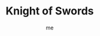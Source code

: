 ---
# hugo new --kind tarot-card content/projects/tarot/cards/suit-number.md
# basics
title     		 : "Knight of Swords"
token					 : 'swords-12'
card_type			 : '' # major, minor, court
layout				 : "tarot-card"
author    		 : 'me'
one_liner 		 : "Bluntness, intelligence, incisiveness, investigation"
alt_names			 : ['Prince of Swords', 'Son of Arrows']
images				 : ['/assets/images/tarot/rws/rw-swords-12.jpg']
keywords			 : ['bluntness', 'intelligence', 'incisiveness', 'investigation']
url						 : 'tarot/cards/swords-12'
aliases				 : ['swords-knight']

personality    : "The Knight of Swords can represent anyone who wants to lead the way (Knight) to greater knowledge and mental clarity (Swords). The Knight may also represent the tendency to be more intellectual than empathetic, or a compulsive desire to analyze or lecture others."

meaning_light  : "Speaking your mind. Making your opinions known. Offering constructive criticism. Sharing your knowledge. Making insightful observations. Pinpointing the problem. Clarifying what others have said. Giving clear direction to others. Uncovering the truth."

meaning_shadow : "Stating your opinions as fact. Picking fights. Starting arguments. Using clever insults to undermine the confidence of others. Tossing reason out the window. Speaking without taking the feelings of others into account. Going on a witch hunt. Distorting evidence."

# more detail
correspondence_element 			: "Air"
correspondence_affirmation 	: "I temper my insights with tact."
correspondence_story 				: "The main character's remarkable abilities cause some to become his enemies."

advice_relationships 	 : "Words can hurt. In addition to knowing why you’re saying what you’re saying, think about how you’re saying it. Don’t read too much into the statements of others. If you aren’t sure what someone means, ask for clarification. Resolve to be a better listener."

advice_work 					 : "Ask good questions. Before rendering judgment, be sure you have all the facts. Refrain from cutting others short; even if you’ve heard it all before, give others a chance to share their ideas. Resist the urge to correct; open the door to free-wheeling creativity before you become an editor."

advice_spirituality 	 : "Consider the words that have been used to shape your understanding of yourself (and Spirit) over the years. If these terms have been poisoned by dogmatism and abusive spirituality, strive to find your own words for the higher powers and deeper realms you hope to explore."

advice_personal_growth : "Rather than be defensive, relax. Give criticism a chance. A mature person acknowledges his or her capacity for improvement, and isn’t intimidated by the observations of others. Take what will help you; discard the rest."

advice_fortune_telling : "A blunder leads someone to say something he or she regrets. If this was you, be prepared to apologize and move on."

questions	: ['Is it possible that I am rushing for answers too quickly?', 'What do I really need to know?','To what extent have I investigated the facts behind my situation?','How can I share what I know without alienating others?', 'Expertise can speed an investigation, allowing us to identify issues others would overlook. Who’s the expert on your challenge? How can you encourage him or her to work with you?']

# referenced in the symbols.toml data file
symbols	  : ['knight','swords', 'upraised-sword']

# metadata
suppress_topnav : true
related_cards 	: []

---